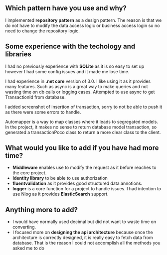 ## **Which pattern have you use and why?**

I implemented **repository pattern**  as a design pattern. The reason is that we do not have to modify the data access logic or business access login so no need to change the repository logic.

## Some experience with the techology and libraries

I had no previously experience with **SQLite** as it is so easy to set up however I had some config issues and it made me lose time.

I had experience in **.net core** version of 3.0. I like using it as it provides many features. Such as async is a great way to make queries and not wasting time on db calls or logging cases. Attempted to use async to get TransactionId from database.

I added screenshot of insertion of transaction, sorry to not be able to push it as there were some errors to handle.

Automapper is a way to map classes where it leads to segregated models. In the project, it makes no sense to return database model transaction, so generated a transactionPoco class to return a more clear class to the client.

## What would you like to add if you have had more time?

* **Middleware** enables use to modify the request as it before reaches to the core project. 
* **Identity library** to be able to use authorization
* **fluentvalidation** as it provides good structured data annotions.
* **logger** is a core function for a project to handle issues. I had intention to use Nlog as it provides **ElasticSearch** support.

## Anything more to add?
* I would have normally used decimal but did not want to waste time on converting.
* I focused more on **designing the api architecture** because once the architecture is correctly designed, it is really easy to fetch data from database. That is the reason I could not accomplish all the methods you asked me to do 
